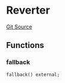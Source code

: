 # Reverter
[Git Source](https://github.com/Sabnock01/eigenlayer-contracts/blob/fa80db0202cf74fb2bae3ffc6aa6db988074a698/src/test/mocks/Reverter.sol)


## Functions
### fallback


```solidity
fallback() external;
```

